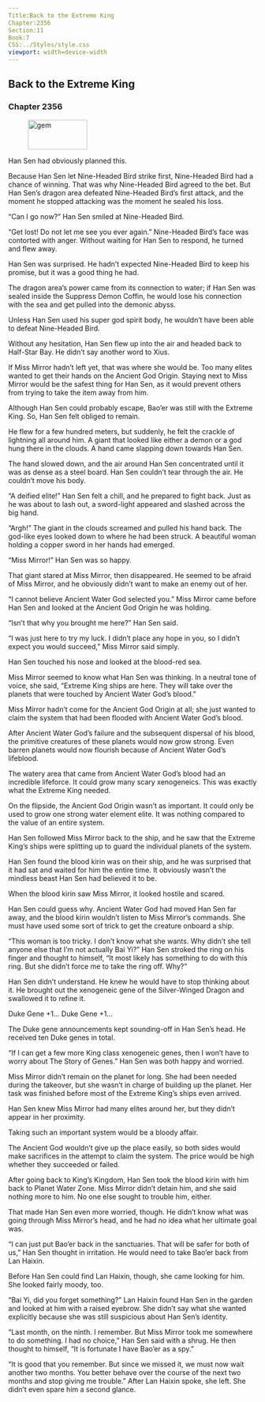 ```yaml
---
Title:Back to the Extreme King 
Chapter:2356 
Section:11 
Book:7 
CSS:../Styles/style.css 
viewport: width=device-width
---
```

  
## Back to the Extreme King
### Chapter 2356
  
<figure>
	<img src="../Images/gem.gif" alt="gem" id="gem" width="120" height="60" />
</figure>
  

  
Han Sen had obviously planned this.

Because Han Sen let Nine-Headed Bird strike first, Nine-Headed Bird had a chance of winning. That was why Nine-Headed Bird agreed to the bet. But Han Sen’s dragon area defeated Nine-Headed Bird’s first attack, and the moment he stopped attacking was the moment he sealed his loss.

“Can I go now?” Han Sen smiled at Nine-Headed Bird.

“Get lost! Do not let me see you ever again.” Nine-Headed Bird’s face was contorted with anger. Without waiting for Han Sen to respond, he turned and flew away.

Han Sen was surprised. He hadn’t expected Nine-Headed Bird to keep his promise, but it was a good thing he had.

The dragon area’s power came from its connection to water; if Han Sen was sealed inside the Suppress Demon Coffin, he would lose his connection with the sea and get pulled into the demonic abyss.

Unless Han Sen used his super god spirit body, he wouldn’t have been able to defeat Nine-Headed Bird.

Without any hesitation, Han Sen flew up into the air and headed back to Half-Star Bay. He didn’t say another word to Xius.

If Miss Mirror hadn’t left yet, that was where she would be. Too many elites wanted to get their hands on the Ancient God Origin. Staying next to Miss Mirror would be the safest thing for Han Sen, as it would prevent others from trying to take the item away from him.

Although Han Sen could probably escape, Bao’er was still with the Extreme King. So, Han Sen felt obliged to remain.

He flew for a few hundred meters, but suddenly, he felt the crackle of lightning all around him. A giant that looked like either a demon or a god hung there in the clouds. A hand came slapping down towards Han Sen.

The hand slowed down, and the air around Han Sen concentrated until it was as dense as a steel board. Han Sen couldn’t tear through the air. He couldn’t move his body.

“A deified elite!” Han Sen felt a chill, and he prepared to fight back. Just as he was about to lash out, a sword-light appeared and slashed across the big hand.

“Argh!” The giant in the clouds screamed and pulled his hand back. The god-like eyes looked down to where he had been struck. A beautiful woman holding a copper sword in her hands had emerged.

“Miss Mirror!” Han Sen was so happy.

That giant stared at Miss Mirror, then disappeared. He seemed to be afraid of Miss Mirror, and he obviously didn’t want to make an enemy out of her.

“I cannot believe Ancient Water God selected you.” Miss Mirror came before Han Sen and looked at the Ancient God Origin he was holding.

“Isn’t that why you brought me here?” Han Sen said.

“I was just here to try my luck. I didn’t place any hope in you, so I didn’t expect you would succeed,” Miss Mirror said simply.

Han Sen touched his nose and looked at the blood-red sea.

Miss Mirror seemed to know what Han Sen was thinking. In a neutral tone of voice, she said, “Extreme King ships are here. They will take over the planets that were touched by Ancient Water God’s blood.”

Miss Mirror hadn’t come for the Ancient God Origin at all; she just wanted to claim the system that had been flooded with Ancient Water God’s blood.

After Ancient Water God’s failure and the subsequent dispersal of his blood, the primitive creatures of these planets would now grow strong. Even barren planets would now flourish because of Ancient Water God’s lifeblood.

The watery area that came from Ancient Water God’s blood had an incredible lifeforce. It could grow many scary xenogeneics. This was exactly what the Extreme King needed.

On the flipside, the Ancient God Origin wasn’t as important. It could only be used to grow one strong water element elite. It was nothing compared to the value of an entire system.

Han Sen followed Miss Mirror back to the ship, and he saw that the Extreme King’s ships were splitting up to guard the individual planets of the system.

Han Sen found the blood kirin was on their ship, and he was surprised that it had sat and waited for him the entire time. It obviously wasn’t the mindless beast Han Sen had believed it to be.

When the blood kirin saw Miss Mirror, it looked hostile and scared.

Han Sen could guess why. Ancient Water God had moved Han Sen far away, and the blood kirin wouldn’t listen to Miss Mirror’s commands. She must have used some sort of trick to get the creature onboard a ship.

“This woman is too tricky. I don’t know what she wants. Why didn’t she tell anyone else that I’m not actually Bai Yi?” Han Sen stroked the ring on his finger and thought to himself, “It most likely has something to do with this ring. But she didn’t force me to take the ring off. Why?”

Han Sen didn’t understand. He knew he would have to stop thinking about it. He brought out the xenogeneic gene of the Silver-Winged Dragon and swallowed it to refine it.

Duke Gene +1… Duke Gene +1…

The Duke gene announcements kept sounding-off in Han Sen’s head. He received ten Duke genes in total.

“If I can get a few more King class xenogeneic genes, then I won’t have to worry about The Story of Genes.” Han Sen was both happy and worried.

Miss Mirror didn’t remain on the planet for long. She had been needed during the takeover, but she wasn’t in charge of building up the planet. Her task was finished before most of the Extreme King’s ships even arrived.

Han Sen knew Miss Mirror had many elites around her, but they didn’t appear in her proximity.

Taking such an important system would be a bloody affair.

The Ancient God wouldn’t give up the place easily, so both sides would make sacrifices in the attempt to claim the system. The price would be high whether they succeeded or failed.

After going back to King’s Kingdom, Han Sen took the blood kirin with him back to Planet Water Zone. Miss Mirror didn’t detain him, and she said nothing more to him. No one else sought to trouble him, either.

That made Han Sen even more worried, though. He didn’t know what was going through Miss Mirror’s head, and he had no idea what her ultimate goal was.

“I can just put Bao’er back in the sanctuaries. That will be safer for both of us,” Han Sen thought in irritation. He would need to take Bao’er back from Lan Haixin.

Before Han Sen could find Lan Haixin, though, she came looking for him. She looked fairly moody, too.

“Bai Yi, did you forget something?” Lan Haixin found Han Sen in the garden and looked at him with a raised eyebrow. She didn’t say what she wanted explicitly because she was still suspicious about Han Sen’s identity.

“Last month, on the ninth. I remember. But Miss Mirror took me somewhere to do something. I had no choice,” Han Sen said with a shrug. He then thought to himself, “It is fortunate I have Bao’er as a spy.”

“It is good that you remember. But since we missed it, we must now wait another two months. You better behave over the course of the next two months and stop giving me trouble.” After Lan Haixin spoke, she left. She didn’t even spare him a second glance.